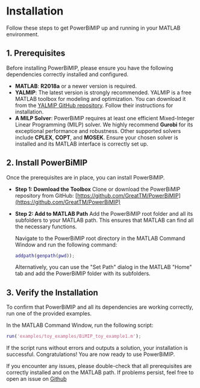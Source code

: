 # Installation

Follow these steps to get PowerBiMIP up and running in your MATLAB environment.

## 1. Prerequisites

Before installing PowerBiMIP, please ensure you have the following dependencies correctly installed and configured.

* **MATLAB**: **R2018a** or a newer version is required.
* **YALMIP**: The latest version is strongly recommended. YALMIP is a free MATLAB toolbox for modeling and optimization. You can download it from the [YALMIP GitHub repository](https://github.com/yalmip/YALMIP). Follow their instructions for installation.
* **A MILP Solver**: PowerBiMIP requires at least one efficient Mixed-Integer Linear Programming (MILP) solver. We highly recommend **Gurobi** for its exceptional performance and robustness. Other supported solvers include **CPLEX**, **COPT**, and **MOSEK**. Ensure your chosen solver is installed and its MATLAB interface is correctly set up.

## 2. Install PowerBiMIP

Once the prerequisites are in place, you can install PowerBiMIP.

* **Step 1: Download the Toolbox**
    Clone or download the PowerBiMIP repository from GitHub:
    [https://github.com/GreatTM/PowerBiMIP](https://github.com/GreatTM/PowerBiMIP)

* **Step 2: Add to MATLAB Path**
    Add the PowerBiMIP root folder and all its subfolders to your MATLAB path. This ensures that MATLAB can find all the necessary functions.

    Navigate to the PowerBiMIP root directory in the MATLAB Command Window and run the following command:
    ```matlab
    addpath(genpath(pwd));
    ```
    Alternatively, you can use the "Set Path" dialog in the MATLAB "Home" tab and add the PowerBiMIP folder with its subfolders.

## 3. Verify the Installation

To confirm that PowerBiMIP and all its dependencies are working correctly, run one of the provided examples.

In the MATLAB Command Window, run the following script:
```matlab
run('examples/toy_examples/BiMIP_toy_example1.m');
```
If the script runs without errors and outputs a solution, your installation is successful. Congratulations! You are now ready to use PowerBiMIP.

If you encounter any issues, please double-check that all prerequisites are correctly installed and on the MATLAB path. If problems persist, feel free to open an issue on [Github](https://github.com/GreatTM/PowerBiMIP/issues)